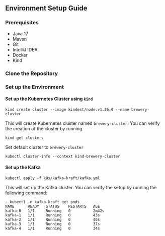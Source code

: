 ## Environment Setup Guide

### Prerequisites
- Java 17
- Maven
- Git
- IntelliJ IDEA
- Docker
- Kind

### Clone the Repository


### Set up the Environment

#### Set up the Kubernetes Cluster using `kind`
```console
kind create cluster --image kindest/node:v1.26.0 --name brewery-cluster
```
This will create Kubernetes cluster named `brewery-cluster`. You can verify the creation of the cluster by running 
```console
kind get clusters 
```
Set default cluster to `brewery-cluster`
```console
kubectl cluster-info --context kind-brewery-cluster
```

#### Set up the Kafka
```console
kubectl apply -f k8s/kafka-kraft/kafka.yml
```
This will set up the Kafka cluster. You can verify the setup by running the following command:
```console
~ kubectl -n kafka-kraft get pods
NAME      READY   STATUS    RESTARTS   AGE
kafka-0   1/1     Running   0          2m42s
kafka-1   1/1     Running   0          43s
kafka-2   1/1     Running   0          40s
kafka-3   1/1     Running   0          37s
kafka-4   1/1     Running   0          34s
```
